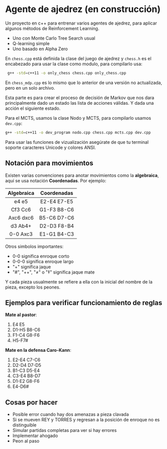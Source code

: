  # Agente de ajedrez (en construcción)

Un proyecto en c++ para entrenar varios agentes de ajedrez, para aplicar algunos métodos de Reinforcement Learning.

- Uno con Monte Carlo Tree Search usual
- Q-learning simple
- Uno basado en Alpha Zero

En ```chess.cpp``` está definida la clase del juego de ajedrez y  ```chess.h``` es  el encabezado para usar la clase como modulo, para compilarlo usa:
```bash 
 g++ -std=c++11 -o only_chess chess.cpp only_chess.cpp
```

En ```chess_mdp.cpp``` es lo mismo que lo anterior de una versión no actualizada, pero en un solo archivo.

Esta parte es para crear el proceso de decisión de Markov que nos dara principalmente dado un estado las lista de acciones válidas. Y dada una acción el siguiente estado.

Para el MCTS, usamos la clase Nodo y MCTS, para compilarlo usamos ```dev.cpp```: 

```bash
g++ -std=c++11 -o dev_program nodo.cpp chess.cpp mcts.cpp dev.cpp
```

Para usar las funciones de vizualización asegúrate de que tu terminal soporte caracteres Unicode y colores ANSI.

## Notación para movimientos
Existen varias convenciones para anotar movimientos como la **algebraica**, aquí se usa notación **Coordenadas**. Por ejemplo:

|**Algebraica**| **Coordenadas**|
| :------------:| :----------------: |
|e4  e5       |  E2-E4 E7-E5|
|Cf3 Cc6  | G1-F3 B8-C6|
| Axc6 dxc6 |  B5-C6 D7-C6|
 |d3 Ab4+ | D2-D3 F8-B4|
| 0-0 Axc3 | E1-G1 B4-C3|

Otros simbolos importantes:
- 0-0 significa enroque corto
- 0-0-0 significa enroque largo
- "+" significa jaque
- "#", "++", "≠" o "‡" significa jaque mate

Y cada pieza usualmente se refiere a ella con la inicial del nombre de la pieza, excepto los peones.

## Ejemplos para verificar funcionamiento de reglas
**Mate al pastor**:  
1. E4 E5 
2. D1-H5 B8-C6 
3. F1-C4 G8-F6 
4. H5-F7#


**Mate en la defensa Caro-Kann**:
1. E2-E4 C7-C6
2. D2-D4 D7-D5
3. B1-C3 D5-E4
4. C3-E4 B8-D7
5. D1-E2 G8-F6
6. E4-D6#


## Cosas por hacer
- Posible error cuando hay dos amenazas a pieza clavada
- Si se mueven REY y TORRES y regresan a la posición de enroque no es distinguible
- Simular partidas completas para ver si hay errores
- Implementar ahogado
- Peon al paso


